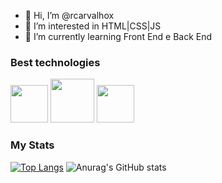 - 👋 Hi, I’m @rcarvalhox
- 👀 I’m interested in HTML|CSS|JS
- 🌱 I’m currently learning   Front End e Back  End

### Best technologies

<div>
    <img src="https://cdn.jsdelivr.net/gh/devicons/devicon/icons/html5/html5-original.svg"width="60"/>
  <img src="https://cdn.jsdelivr.net/gh/devicons/devicon/icons/css3/css3-original-wordmark.svg"width="70"/>
<img src="https://cdn.jsdelivr.net/gh/devicons/devicon/icons/javascript/javascript-original.svg"width="60"/>  </div>

### My Stats
[![Top Langs](https://github-readme-stats.vercel.app/api/top-langs/?username=rcarvalhox&langs_count=8)](https://github.com/anuraghazra/github-readme-stats)
![Anurag's GitHub stats](https://github-readme-stats.vercel.app/api?username=rcarvalhox&show_icons=true&theme=transparent)
